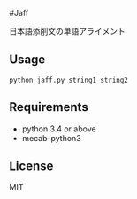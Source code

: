 #Jaff

日本語添削文の単語アライメント

## Usage
    python jaff.py string1 string2

## Requirements
- python 3.4 or above
- mecab-python3

## License

MIT
